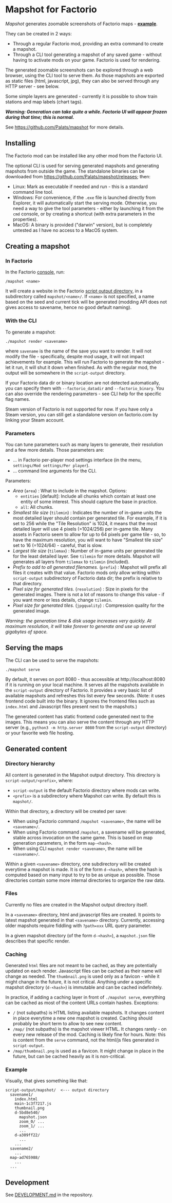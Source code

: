 # Mapshot for Factorio

*Mapshot* generates zoomable screenshots of Factorio maps - **[example](https://mapshot.palats.xyz/)**.

They can be created in 2 ways:

* Through a regular Factorio mod, providing an extra command to create a mapshot.
* Through a CLI tool generating a mapshot of any saved game - without having to activate mods on your game. Factorio is used for rendering.

The generated zoomable screenshots can be explored through a web browser, using the CLI tool to serve them. As those mapshots are exported as static files (html, javascript, jpg), they can also be served through any HTTP server - see below.

Some simple layers are generated - currently it is possible to show train stations and map labels (chart tags).

***Warning: Generation can take quite a while. Factorio UI will appear frozen during that time; this is normal.***

See https://github.com/Palats/mapshot for more details.

## Installing

The Factorio mod can be installed like any other mod from the Factorio UI.

The optional CLI is used for serving generated mapshots and generating mapshots from outside the game. The standalone binaries can be downloaded from https://github.com/Palats/mapshot/releases; then:

 * Linux: Mark as executable if needed and run - this is a standard command line tool.
 * Windows: For convenience, if the `.exe` file is launched directly from Explorer, it will automatically start the serving mode. Otherwise, you need a way to give the tool parameters - either by launching it from the `cmd` console, or by creating a shortcut (with extra parameters in the properties).
 * MacOS: A binary is provided ("darwin" version), but is completely untested as I have no access to a MacOS system.


## Creating a mapshot

### In Factorio

In the Factorio [console](https://wiki.factorio.com/Console), run:
```
/mapshot <name>
```

It will create a website in the Factorio [script output directory](https://wiki.factorio.com/Application_directory#User_data_directory), in a subdirectory called `mapshot/<name>/`. If `<name>` is not specified, a name based on the seed and current tick will be generated (modding API does not gives access to savename, hence no good default naming).

### With the CLI

To generate a mapshot:

```
./mapshot render <savename>
```
where `savename` is the name of the save you want to render. It will not modify the file - specifically, despite mod usage, it will not impact achievements for example. This will run Factorio to generate the mapshot - let it run, it will shut it down when finished. As with the regular mod, the output will be somewhere in the `script-output` directory.

If your Factorio data dir or binary location are not detected automatically, you can specify them with `--factorio_datadir` and `--factorio_binary`. You can also override the rendering parameters - see CLI help for the specific flag names.

Steam version of Factorio is not supported for now. If you have only a Steam version, you can still get a standalone version on factorio.com by linking your Steam account.

### Parameters

You can tune parameters such as many layers to generate, their resolution and a few more details. Those parameters are:

* ... in Factorio per-player mod settings interface (in the menu, `settings/Mod settings/Per player`).
* ... command line arguments for the CLI.

Parameters:

* _Area_ (`area`) : What to include in the mapshot. Options:
  * `entities` [default]: Include all chunks which contain at least one entity of some interest. This should capture the base in practice.
  * `all`: All chunks.
* _Smallest tile size_ (`tilemin`) : Indicates the number of in-game units the most detailed layer should contain per generated tile. For example, if it is set to 256 while the "Tile Resolution" is 1024, it means that the most detailed layer will use 4 pixels (=1024/256) per in-game tile. Many assets in Factorio seem to allow for up to 64 pixels per game tile - so, to have the maximum resolution, you will want to have "Smallest tile size" set to 16 (=1024/64) - careful, that is slow.
* _Largest tile size_ (`tilemax`) : Number of in-game units per generated tile for the least detailed layer. See `tilemin` for more details. Mapshot will generates all layers from `tilemax` to `tilemin` (included).
* _Prefix to add to all generated filenames._ (`prefix`) : Mapshot will prefix all files it creates with that value. Factorio mods only allow writing within `script-output` subdirectory of Factorio data dir; the prefix is relative to that directory.
* _Pixel size for generated tiles._ (`resolution`) : Size in pixels for the generated images. There is not a lot of reasons to change this value - if you want more or less details, change `tilemin`.
* _Pixel size for generated tiles._ (`jpgquality`) : Compression quality for the generated image.

*Warning: the generation time & disk usage increases very quickly. At maximum resolution, it will take forever to generate and use up several gigabytes of space.*


## Serving the maps

The CLI can be used to serve the mapshots:

```
./mapshot serve
```

By default, it serves on port 8080 - thus accessible at http://localhost:8080 if it is running on your local machine. It serves all the mapshots available in the `script-output` directory of Factorio. It provides a very basic list of available mapshots and refreshes this list every few seconds. (Note: it uses frontend code built into the binary. It ignores the frontend files such as `index.html` and Javascript files present next to the mapshots.)

The generated content has static frontend code generated next to the images. This means you can also serve the content through any HTTP server (e.g., `python3 -m http.server 8080` from the `script-output` directory) or your favorite web file hosting.

## Generated content

### Directory hierarchy

All content is generated in the Mapshot output directory. This directory is `script-output/<prefix>`, where:
* `script-output` is the default Factorio directory where mods can write.
* `<prefix>` is a subdirectory where Mapshot can write. By default this is `mapshot/`.

Within that directory, a directory will be created per save:
* When using Factorio command `/mapshot <savename>`, the name will be `<savename>/`.
* When using Factorio command `/mapshot`, a savename will be generated, stable across invocation on the same game. This is based on map generation parameters, in the form `map-<hash>`.
* When using CLI `mapshot render <savename>`, the name will be `<savename>/`.

Within a given `<savename>` directory, one subdirectory will be created everytime a mapshot is made. It is of the form `d-<hash>`, where the hash is computed based on many input to try to be as unique as possible. Those directories contain some more internal directories to organize the raw data.

### Files

Currently no files are created in the Mapshot output directory itself.

In a `<savename>` directory, html and javascript files are created. It points to latest mapshot generated in that `<savename>` directory. Currently, accessing older mapshots require fiddling with `?path=xxx` URL query parameter.

In a given mapshot directory (of the form `d-<hash>`), a `mapshot.json` file describes that specific render.

### Caching

Generated `html` files are not meant to be cached, as they are potentially updated on each render. Javascript files can be cached as their name will change as needed. The `thumbnail.png` is used only as a favicon - while it might change in the future, it is not critical. Anything under a specific mapshot directory (`d-<hash>`) is immutable and can be cached indefinitely.

In practice, if adding a caching layer in front of `./mapshot serve`, everything can be cached as most of the content URLs contain hashes. Exceptions:
* `/` (not subpaths) is HTML listing available mapshots. It changes content in place everytime a new one mapshot is created. Caching should probably be short term to allow to see new content.
* `/map/` (not subpaths) is the mapshot viewer HTML. It changes rarely - on every new release of the mod. Caching is likely fine for hours. Note: this is content from the `serve` command, not the html/js files generated in `script-output`.
* `/map/thumbnail.png` is used as a favicon. It might change in place in the future, but can be cached heavily as it is non-critical.

### Example

Visually, that gives something like that:
```
script-output/mapshot/  <--- output directory
  savename1/
    index.html
    main-1c3f7217.js
    thumbnail.png
    d-5bd8e540/
      mapshot.json
      zoom_0/ ...
      zoom_1/ ...
      ...
    d-a309ff22/
      ...
    ...
  savename2/
    ...
  map-ad765988/
    ...
  ...
```

## Development

See [DEVELOPMENT.md](#DEVELOPMENT.md) in the repository.